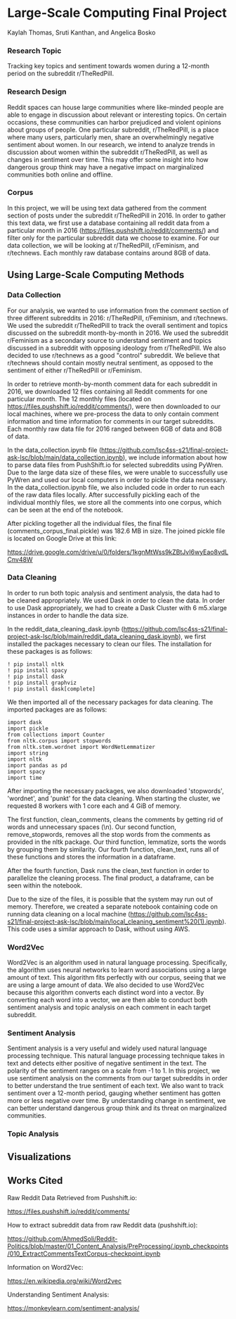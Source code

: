 # Large-Scale Computing Final Project
Kaylah Thomas, Sruti Kanthan, and Angelica Bosko

### Research Topic

Tracking key topics and sentiment towards women during a 12-month
period on the subreddit r/TheRedPill. 

### Research Design 

Reddit spaces can house large communities where like-minded people are able to engage 
in discussion about relevant or interesting topics. On certain occasions, these communities can harbor
prejudiced and violent opinions about groups of people. One particular subreddit, r/TheRedPill, is a place 
where many users, particularly men, share an overwhelmingly negative sentiment about women. In our research,
we intend to analyze trends in discussion about women within the subreddit r/TheRedPill, as well as changes
in sentiment over time. This may offer some insight into how dangerous group think may have a negative 
impact on marginalized communities both online and offline.

### Corpus

In this project, we will be using text data gathered from the comment section 
of posts under the subreddit r/TheRedPill in 2016. In order to gather this text data,
we first use a database containing all reddit data from a particular month in 2016
(https://files.pushshift.io/reddit/comments/) and filter only for the particular
subreddit data we choose to examine. For our data collection, we will be looking at
r/TheRedPill, r/Feminism, and r/technews.
Each monthly raw database contains around 8GB of data.

## Using Large-Scale Computing Methods

### Data Collection

For our analysis, we wanted to use information from the comment section of three 
different subreddits in 2016: r/TheRedPill, r/Feminism, and r/technews. We used the 
subreddit r/TheRedPill to track the overall sentiment and topics discussed on the subreddit
month-by-month in 2016. We used the subreddit r/Feminism as a secondary source to understand 
sentiment and topics discussed in a subreddit with opposing ideology from r/TheRedPill. We also 
decided to use r/technews as a good "control" subreddit. We believe that r/technews should contain mostly
neutral sentiment, as opposed to the sentiment of either r/TheRedPill or r/Feminism.

In order to retrieve month-by-month comment data for each subreddit in 2016, we downloaded 12 files
containing all Reddit comments for one particular month. The 12 monthly files 
(located on https://files.pushshift.io/reddit/comments/), were then downloaded to our local 
machines, where we pre-process the data to only contain comment information and time information for 
comments in our target subreddits. Each monthly raw data file for 2016 ranged between 6GB of data and
8GB of data.

In the data_collection.ipynb file (https://github.com/lsc4ss-s21/final-project-ask-lsc/blob/main/data_collection.ipynb),
we include information about how to parse data files from PushShift.io for selected subreddits using PyWren.
Due to the large data size of these files, we were unable to successfully use PyWren and used our local computers in
order to pickle the data necessary. In the data_collection.ipynb file, we also included code in order to run
each of the raw data files locally. After successfully pickling each of the individual monthly files, 
we store all the comments into one corpus, which can be seen at the end of the notebook.

After pickling together all the individual files, the final file (comments_corpus_final.pickle)
was 182.6 MB in size. The joined pickle file is located on Google Drive at this link:

https://drive.google.com/drive/u/0/folders/1kgnMtWss9kZBtJvI6wyEao8vdLCnv48W

### Data Cleaning

In order to run both topic analysis and sentiment analysis, the data had to be cleaned appropriately.
We used Dask in order to clean the data. In order to use Dask appropriately, we
had to create a Dask Cluster with 6 m5.xlarge instances in order to handle the data size. 

In the reddit_data_cleaning_dask.ipynb 
(https://github.com/lsc4ss-s21/final-project-ask-lsc/blob/main/reddit_data_cleaning_dask.ipynb),
we first installed the packages necessary to clean our files. The installation for these packages is as follows:
```{python}
! pip install nltk
! pip install spacy
! pip install dask
! pip install graphviz
! pip install dask[complete]
```
We then imported all of the necessary packages for data cleaning. The imported packages are as follows:
```{python}
import dask
import pickle
from collections import Counter
from nltk.corpus import stopwords
from nltk.stem.wordnet import WordNetLemmatizer
import string
import nltk
import pandas as pd
import spacy
import time
```
After importing the necessary packages, we also downloaded 'stopwords', 'wordnet', and 'punkt' for the 
data cleaning. When starting the cluster, we requested 8 workers with 1 core each and 4 GiB of memory.

The first function, clean_comments,  cleans the comments by getting rid of words and unnecessary spaces (\n). 
Our second function, remove_stopwords, removes all the stop words from the comments as provided in the 
nltk package. Our third function, lemmatize, sorts the words by grouping them by similarity.
Our fourth function, clean_text, runs all of these functions and stores the information in a dataframe.

After the fourth function, Dask runs the clean_text function in order to parallelize the cleaning process.
The final product, a dataframe, can be seen within the notebook.

Due to the size of the files, it is possible that the system may run out of memory. Therefore,
we created a separate notebook containing code on running data cleaning on a local machine 
(https://github.com/lsc4ss-s21/final-project-ask-lsc/blob/main/local_cleaning_sentiment%20(1).ipynb).
This code uses a similar approach to Dask, without using AWS.

### Word2Vec

Word2Vec is an algorithm used in natural language processing. Specifically, 
the algorithm uses neural networks to learn word associations using a large amount of text.
This algorithm fits perfectly with our corpus, seeing that we are using a large amount of data.
We also decided to use Word2Vec because this algorithm converts each distinct word into a vector. 
By converting each word into a vector, we are then able to conduct both sentiment analysis
and topic analysis on each comment in each target subreddit. 

### Sentiment Analysis

Sentiment analysis is a very useful and widely used natural language processing technique.
This natural language processing technique takes in text and detects either positive of negative
sentiment in the text. The polarity of the sentiment ranges on a scale from -1 to 1. In this project,
we use sentiment analysis on the comments from our target subreddits in order to better understand the 
true sentiment of each text. We also want to track sentiment over a 12-month period, gauging whether sentiment 
has gotten more or less negative over time. By understanding change in sentiment, we can better understand
dangerous group think and its threat on marginalized communities.

### Topic Analysis

## Visualizations

## Works Cited

Raw Reddit Data Retrieved from Pushshift.io:

https://files.pushshift.io/reddit/comments/

How to extract subreddit data from raw Reddit data (pushshift.io):

https://github.com/AhmedSoli/Reddit-Politics/blob/master/01_Content_Analysis/PreProcessing/.ipynb_checkpoints/010_ExtractCommentsTextCorpus-checkpoint.ipynb

Information on Word2Vec:

https://en.wikipedia.org/wiki/Word2vec

Understanding Sentiment Analysis:

https://monkeylearn.com/sentiment-analysis/